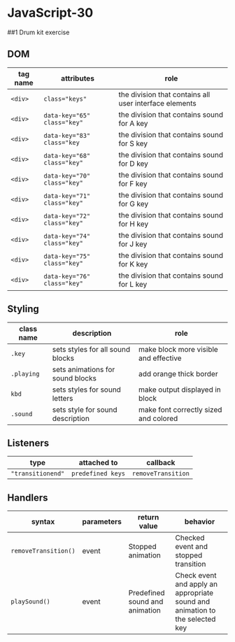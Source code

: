 # JavaScript-30

##1 Drum kit exercise

## DOM

| tag name | attributes                  | role                                                   |
| -------- | --------------------------- | ------------------------------------------------------ |
| `<div>`  | `class="keys"`              | the division that contains all user interface elements |
| `<div>`  | `data-key="65" class="key"` | the division that contains sound for A key             |
| `<div>`  | `data-key="83" class="key`  | the division that contains sound for S key             |
| `<div>`  | `data-key="68" class="key"` | the division that contains sound for D key             |
| `<div>`  | `data-key="70" class="key"` | the division that contains sound for F key             |
| `<div>`  | `data-key="71" class="key"` | the division that contains sound for G key             |
| `<div>`  | `data-key="72" class="key"` | the division that contains sound for H key             |
| `<div>`  | `data-key="74" class="key"` | the division that contains sound for J key             |
| `<div>`  | `data-key="75" class="key"` | the division that contains sound for K key             |
| `<div>`  | `data-key="76" class="key"` | the division that contains sound for L key             |

## Styling

| class name | description                      | role                                  |
| ---------- | -------------------------------- | ------------------------------------- |
| `.key`     | sets styles for all sound blocks | make block more visible and effective |
| `.playing` | sets animations for sound blocks | add orange thick border               |
| `kbd`      | sets styles for sound letters    | make output displayed in block        |
| `.sound`   | sets style for sound description | make font correctly sized and colored |

## Listeners

| type              | attached to       | callback           |
| ----------------- | ----------------- | ------------------ |
| `"transitionend"` | `predefined keys` | `removeTransition` |

## Handlers

| syntax               | parameters | return value                   | behavior                                                                     |
| -------------------- | ---------- | ------------------------------ | ---------------------------------------------------------------------------- |
| `removeTransition()` | event      | Stopped animation              | Checked event and stopped transition                                         |
| `playSound()`        | event      | Predefined sound and animation | Check event and apply an appropriate sound and animation to the selected key |
